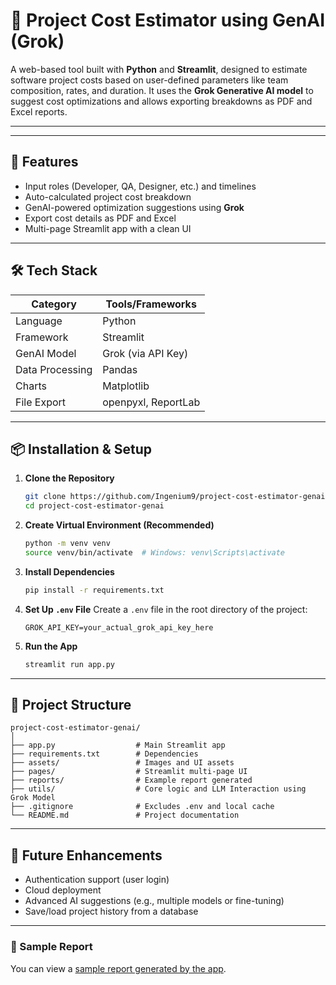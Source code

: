 # 🧮 Project Cost Estimator using GenAI (Grok)

A web-based tool built with **Python** and **Streamlit**, designed to estimate software project costs based on user-defined parameters like team composition, rates, and duration. It uses the **Grok Generative AI model** to suggest cost optimizations and allows exporting breakdowns as PDF and Excel reports.

---

---

## 🚀 Features

- Input roles (Developer, QA, Designer, etc.) and timelines
- Auto-calculated project cost breakdown
- GenAI-powered optimization suggestions using **Grok**
- Export cost details as PDF and Excel
- Multi-page Streamlit app with a clean UI

---

## 🛠 Tech Stack

| Category        | Tools/Frameworks    |
| --------------- | ------------------- |
| Language        | Python              |
| Framework       | Streamlit           |
| GenAI Model     | Grok (via API Key)  |
| Data Processing | Pandas              |
| Charts          | Matplotlib          |
| File Export     | openpyxl, ReportLab |

---

## 📦 Installation & Setup

1. **Clone the Repository**

   ```bash
   git clone https://github.com/Ingenium9/project-cost-estimator-genai.git
   cd project-cost-estimator-genai
   ```

2. **Create Virtual Environment (Recommended)**

   ```bash
   python -m venv venv
   source venv/bin/activate  # Windows: venv\Scripts\activate
   ```

3. **Install Dependencies**

   ```bash
   pip install -r requirements.txt
   ```

4. **Set Up `.env` File**
   Create a `.env` file in the root directory of the project:

   ```env
   GROK_API_KEY=your_actual_grok_api_key_here
   ```

5. **Run the App**
   ```bash
   streamlit run app.py
   ```

---

## 📂 Project Structure

```
project-cost-estimator-genai/
│
├── app.py                  # Main Streamlit app
├── requirements.txt        # Dependencies
├── assets/                 # Images and UI assets
├── pages/                  # Streamlit multi-page UI
├── reports/                # Example report generated
├── utils/                  # Core logic and LLM Interaction using Grok Model
├── .gitignore              # Excludes .env and local cache
└── README.md               # Project documentation
```

---

## 📌 Future Enhancements

- Authentication support (user login)
- Cloud deployment
- Advanced AI suggestions (e.g., multiple models or fine-tuning)
- Save/load project history from a database

---

### 📁 Sample Report

You can view a [sample report generated by the app](reports/sample-report.pdf).
